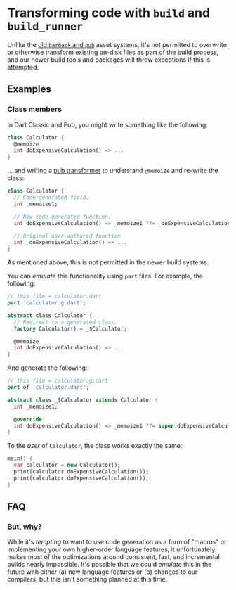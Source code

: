 # Transforming code with `build` and `build_runner`

Unlike the [old `barback` and `pub`][pub] asset systems, it's not permitted to overwrite or otherwise transform existing on-disk files as part of the build process, and our newer build tools and packages will throw exceptions if this is attempted.

[pub]: https://www.dartlang.org/tools/pub/transformers

## Examples

<!-- TODO: Add more common examples. -->

### Class members

In Dart Classic and Pub, you might write something like the following:

```dart
class Calculator {
  @memoize
  int doExpensiveCalculation() => ...
}
```

... and writing a [pub transformer][pub] to understand `@memoize` and re-write the class:

```dart
class Calculator {
  // Code-generated field.
  int _memoize1;

  // New code-generated function.
  int doExpensiveCalculation() => _memoize1 ??= _doExpensiveCalculation();

  // Original user-authored function
  int _doExpensiveCalculation() => ...
}
```

As mentioned above, this is not permitted in the newer build systems.

You can _emulate_ this functionality using `part` files. For example, the following:

```dart
// this file = calculator.dart
part 'calculator.g.dart';

abstract class Calculator {
  // Redirect to a generated class.
  factory Calculator() = _$Calculator;

  @memoize
  int doExpensiveCalculation() => ...
}
```

And generate the following:

```dart
// this file = calculator.g.dart
part of 'calculator.dart';

abstract class _$Calculator extends Calculator {
  int _memoize1;

  @override
  int doExpensiveCalculation() => _memoize1 ??= super.doExpensiveCalculation();
}
```

To the _user_ of `Calculator`, the class works exactly the same:

```dart
main() {
  var calculator = new Calculator();
  print(calculator.doExpensiveCalculation());
  print(calculator.doExpensiveCalculation());
}
```

## FAQ

### But, why?

While it's _tempting_ to want to use code generation as a form of "macros" or implementing your own higher-order language features, it unfortunately makes most of the optimizations around consistent, fast, and incremental builds nearly impossible. It's possible that we could _emulate_ this in the future with either (a) new language features or (b) changes to our compilers, but this isn't something planned at this time.
